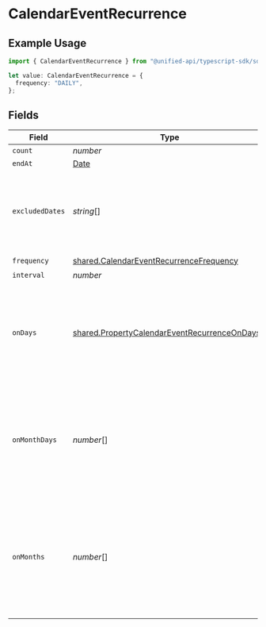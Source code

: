 # CalendarEventRecurrence

## Example Usage

```typescript
import { CalendarEventRecurrence } from "@unified-api/typescript-sdk/sdk/models/shared";

let value: CalendarEventRecurrence = {
  frequency: "DAILY",
};
```

## Fields

| Field                                                                                                                 | Type                                                                                                                  | Required                                                                                                              | Description                                                                                                           |
| --------------------------------------------------------------------------------------------------------------------- | --------------------------------------------------------------------------------------------------------------------- | --------------------------------------------------------------------------------------------------------------------- | --------------------------------------------------------------------------------------------------------------------- |
| `count`                                                                                                               | *number*                                                                                                              | :heavy_minus_sign:                                                                                                    | N/A                                                                                                                   |
| `endAt`                                                                                                               | [Date](https://developer.mozilla.org/en-US/docs/Web/JavaScript/Reference/Global_Objects/Date)                         | :heavy_minus_sign:                                                                                                    | N/A                                                                                                                   |
| `excludedDates`                                                                                                       | *string*[]                                                                                                            | :heavy_minus_sign:                                                                                                    | dates to exclude from the recurrence, defaults to undefined (no exclusions)                                           |
| `frequency`                                                                                                           | [shared.CalendarEventRecurrenceFrequency](../../../sdk/models/shared/calendareventrecurrencefrequency.md)             | :heavy_check_mark:                                                                                                    | N/A                                                                                                                   |
| `interval`                                                                                                            | *number*                                                                                                              | :heavy_minus_sign:                                                                                                    | N/A                                                                                                                   |
| `onDays`                                                                                                              | [shared.PropertyCalendarEventRecurrenceOnDays](../../../sdk/models/shared/propertycalendareventrecurrenceondays.md)[] | :heavy_minus_sign:                                                                                                    | days of the week to repeat on, defaults to undefined (every day), only used if frequency is WEEKLY                    |
| `onMonthDays`                                                                                                         | *number*[]                                                                                                            | :heavy_minus_sign:                                                                                                    | days of the month to repeat on, defaults to undefined (every day), only used if frequency is MONTHLY                  |
| `onMonths`                                                                                                            | *number*[]                                                                                                            | :heavy_minus_sign:                                                                                                    | months of the year to repeat on, defaults to undefined (every month), only used if frequency is YEARLY, January is 1  |